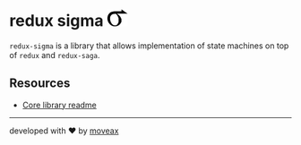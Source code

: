 <h1>redux sigma <img src="./assets/Artboard.png" alt="redux-sigma" height="30px" /></h1>

`redux-sigma` is a library that allows implementation of state machines on top
of `redux` and `redux-saga`.

## Resources

- [Core library readme](./pacakages/redux-sigma/)

---

developed with :heart: by [moveax](https://moveax.it/)
